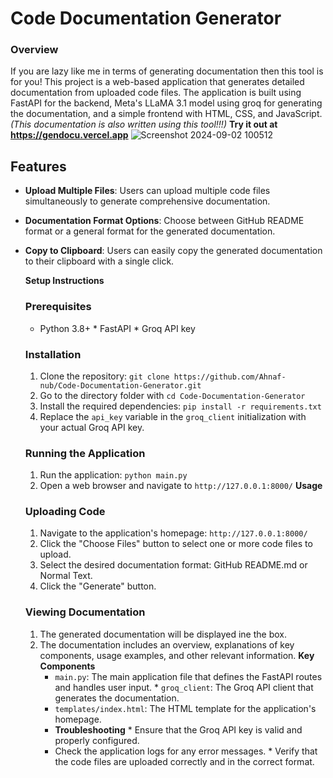 # Code Documentation Generator
### Overview
If you are lazy like me in terms of generating documentation then this tool is for you! This project is a web-based application that generates detailed documentation from uploaded code files. The application is built using FastAPI for the backend, Meta's LLaMA 3.1 model using groq for generating the documentation, and a simple frontend with HTML, CSS, and JavaScript. 
*(This documentation is also written using this tool!!!)*
**Try it out at https://gendocu.vercel.app**
![Screenshot 2024-09-02 100512](https://github.com/user-attachments/assets/e5bb6265-f0bc-4274-b43e-c8ec3dd34772)
## Features

- **Upload Multiple Files**: Users can upload multiple code files simultaneously to generate comprehensive documentation.
- **Documentation Format Options**: Choose between GitHub README format or a general format for the generated documentation.
- **Copy to Clipboard**: Users can easily copy the generated documentation to their clipboard with a single click.

  **Setup Instructions**
   ### Prerequisites
    * Python 3.8+ * FastAPI * Groq API key
     ### Installation 
     1. Clone the repository: `git clone https://github.com/Ahnaf-nub/Code-Documentation-Generator.git`
     2. Go to the directory folder with `cd Code-Documentation-Generator`
     3. Install the required dependencies: `pip install -r requirements.txt` 
     4. Replace the `api_key` variable in the `groq_client` initialization with your actual Groq API key. 
     ### Running the Application 
     1. Run the application: `python main.py`
     2. Open a web browser and navigate to `http://127.0.0.1:8000/`
    **Usage**
    ### Uploading Code
    1. Navigate to the application's homepage: `http://127.0.0.1:8000/`
    2. Click the "Choose Files" button to select one or more code files to upload.
    3. Select the desired documentation format: GitHub README.md or Normal Text.
    4. Click the "Generate" button.
    ### Viewing Documentation 
    1. The generated documentation will be displayed ine the box.
    2. The documentation includes an overview, explanations of key components, usage examples, and other relevant information.
    **Key Components**
       * `main.py`: The main application file that defines the FastAPI routes and handles user input. *
      `groq_client`: The Groq API client that generates the documentation.
       * `templates/index.html`: The HTML template for the application's homepage.
       *  **Troubleshooting** * 
       Ensure that the Groq API key is valid and properly configured.
       * Check the application logs for any error messages. * Verify that the code files are uploaded correctly and in the correct format.
